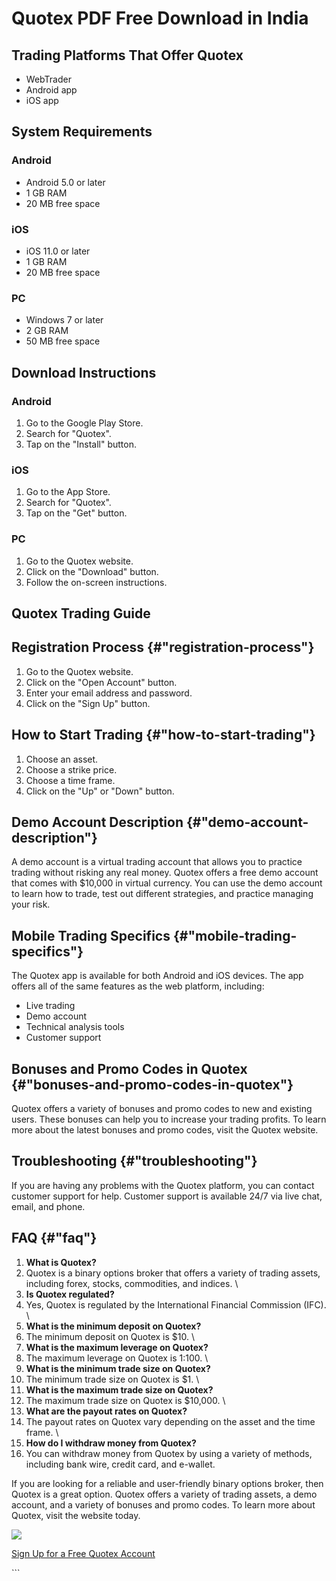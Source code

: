 # Quotex PDF Free Download in India

## Trading Platforms That Offer Quotex

-   WebTrader
-   Android app
-   iOS app

## System Requirements

### Android

-   Android 5.0 or later
-   1 GB RAM
-   20 MB free space

### iOS

-   iOS 11.0 or later
-   1 GB RAM
-   20 MB free space

### PC

-   Windows 7 or later
-   2 GB RAM
-   50 MB free space

## Download Instructions

### Android

1.  Go to the Google Play Store.
2.  Search for "Quotex".
3.  Tap on the "Install" button.

### iOS

1.  Go to the App Store.
2.  Search for "Quotex".
3.  Tap on the "Get" button.

### PC

1.  Go to the Quotex website.
2.  Click on the "Download" button.
3.  Follow the on-screen instructions.

## Quotex Trading Guide

## Registration Process {#"registration-process"}

1.  Go to the Quotex website.
2.  Click on the "Open Account" button.
3.  Enter your email address and password.
4.  Click on the "Sign Up" button.

## How to Start Trading {#"how-to-start-trading"}

1.  Choose an asset.
2.  Choose a strike price.
3.  Choose a time frame.
4.  Click on the "Up" or "Down" button.

## Demo Account Description {#"demo-account-description"}

A demo account is a virtual trading account that allows you to practice
trading without risking any real money. Quotex offers a free demo
account that comes with \$10,000 in virtual currency. You can use the
demo account to learn how to trade, test out different strategies, and
practice managing your risk.

## Mobile Trading Specifics {#"mobile-trading-specifics"}

The Quotex app is available for both Android and iOS devices. The app
offers all of the same features as the web platform, including:

-   Live trading
-   Demo account
-   Technical analysis tools
-   Customer support

## Bonuses and Promo Codes in Quotex {#"bonuses-and-promo-codes-in-quotex"}

Quotex offers a variety of bonuses and promo codes to new and existing
users. These bonuses can help you to increase your trading profits. To
learn more about the latest bonuses and promo codes, visit the Quotex
website.

## Troubleshooting {#"troubleshooting"}

If you are having any problems with the Quotex platform, you can contact
customer support for help. Customer support is available 24/7 via live
chat, email, and phone.

## FAQ {#"faq"}

1.  **What is Quotex?**
2.  Quotex is a binary options broker that offers a variety of trading
    assets, including forex, stocks, commodities, and indices.
    \
3.  **Is Quotex regulated?**
4.  Yes, Quotex is regulated by the International Financial Commission
    (IFC).
    \
5.  **What is the minimum deposit on Quotex?**
6.  The minimum deposit on Quotex is \$10.
    \
7.  **What is the maximum leverage on Quotex?**
8.  The maximum leverage on Quotex is 1:100.
    \
9.  **What is the minimum trade size on Quotex?**
10. The minimum trade size on Quotex is \$1.
    \
11. **What is the maximum trade size on Quotex?**
12. The maximum trade size on Quotex is \$10,000.
    \
13. **What are the payout rates on Quotex?**
14. The payout rates on Quotex vary depending on the asset and the time
    frame.
    \
15. **How do I withdraw money from Quotex?**
16. You can withdraw money from Quotex by using a variety of methods,
    including bank wire, credit card, and e-wallet.

If you are looking for a reliable and user-friendly binary options
broker, then Quotex is a great option. Quotex offers a variety of
trading assets, a demo account, and a variety of bonuses and promo
codes. To learn more about Quotex, visit the website today.

[![](https://static.quotex.io/files/4_en/300_250.jpg)](https://traff.sbs/brokerqxlid)

[Sign Up for a Free Quotex
Account](\%22https://traff.sbs/brokerqxsignup\%22)

\`\`\`


